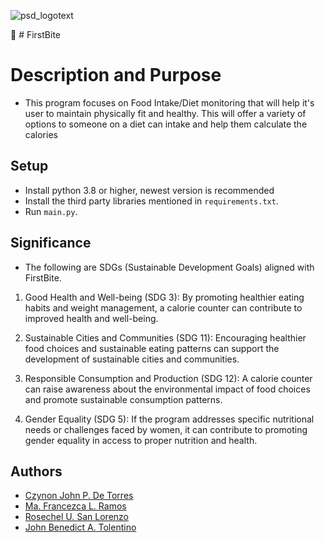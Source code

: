 ![psd_logotext](https://github.com/CzynonDeTorres/FirstBite/assets/131897056/d15f6f26-2fd1-450e-89f0-fd3f8711c7d1)

:fork_and_knife: # FirstBite 

# Description and Purpose
- This program focuses on Food Intake/Diet monitoring that will help it's user to maintain
physically fit and healthy. This will offer a variety of options to someone on a diet can intake
and help them calculate the calories

## Setup

- Install python 3.8 or higher, newest version is recommended
- Install the third party libraries mentioned in `requirements.txt`.
- Run `main.py`.

## Significance 

- The following are SDGs (Sustainable Development Goals) aligned with FirstBite. 

1. Good Health and Well-being (SDG 3): By promoting healthier eating habits and weight management, a calorie counter can contribute to improved health and well-being.

2. Sustainable Cities and Communities (SDG 11): Encouraging healthier food choices and sustainable eating patterns can support the development of sustainable cities and communities.

3. Responsible Consumption and Production (SDG 12): A calorie counter can raise awareness about the environmental impact of food choices and promote sustainable consumption patterns.

4. Gender Equality (SDG 5): If the program addresses specific nutritional needs or challenges faced by women, it can contribute to promoting gender equality in access to proper nutrition and health.

## Authors
- <a href="https://github.com/CzynonDeTorres">Czynon John P. De Torres</a>
- <a href="https://github.com/mafranzramos">Ma. Francezca L. Ramos</a>
- <a href="https://github.com/Aeruim26">Rosechel U. San Lorenzo</a>
- <a href="https://github.com/sy1ph">John Benedict A. Tolentino</a>
